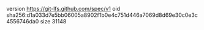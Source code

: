 version https://git-lfs.github.com/spec/v1
oid sha256:d1a033d7e5bb06005a8902f1b0e4c751d446a7069d8d69e30c0e3c4556746da0
size 31148
